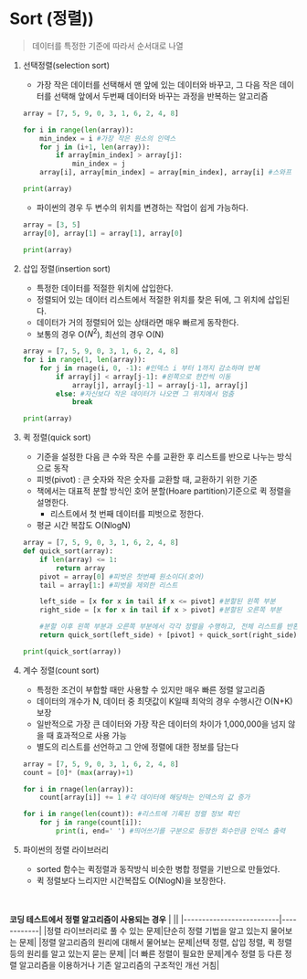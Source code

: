 # Sort (정렬)) <br>
> 데이터를 특정한 기준에 따라서 순서대로 나열

1. 선택정렬(selection sort)<br>
   - 가장 작은 데이터를 선택해서 맨 앞에 있는 데이터와 바꾸고, 그 다음 작은 데이터를 선택해 앞에서 두번째 데이터와 바꾸는 과정을 반복하는 알고리즘
    ```python
    array = [7, 5, 9, 0, 3, 1, 6, 2, 4, 8]

    for i in range(len(array)):
        min_index = i #가장 작은 원소의 인덱스
        for j in (i+1, len(array)):
            if array[min_index] > array[j]:
                min_index = j
        array[i], array[min_index] = array[min_index], array[i] #스와프

    print(array)
    ```
    - 파이썬의 경우 두 변수의 위치를 변경하는 작업이 쉽게 가능하다.
    ```python
    array = [3, 5]
    array[0], array[1] = array[1], array[0]

    print(array)
    ```

2. 삽입 정렬(insertion sort)<br>
   - 특정한 데이터를 적절한 위치에 삽입한다.<br>
   - 정렬되어 있는 데이터 리스트에서 적절한 위치를 찾은 뒤에, 그 위치에 삽입된다.
   - 데이터가 거의 정렬되어 있는 상태라면 매우 빠르게 동작한다.
   - 보통의 경우 O($N^2$), 최선의 경우 O(N)
    ```python
    array = [7, 5, 9, 0, 3, 1, 6, 2, 4, 8]
    for i in range(1, len(array)):
        for j in rnage(i, 0, -1): #인덱스 i 부터 1까지 감소하며 반복
            if array[j] < array[j-1]: #왼쪽으로 한칸씩 이동
                array[j], array[j-1] = array[j-1], array[j]
            else: #자신보다 작은 데이터가 나오면 그 위치에서 멈춤
                break

    print(array)
    ```
3. 퀵 정렬(quick sort)
   - 기준을 설정한 다음 큰 수와 작은 수를 교환한 후 리스트를 반으로 나누는 방식으로 동작
   - 피벗(pivot) : 큰 숫자와 작은 숫자를 교환할 때, 교환하기 위한 기준
   - 책에서는 대표적 분할 방식인 호어 분할(Hoare partition)기준으로 퀵 정렬을 설명한다.
       - 리스트에서 첫 번째 데이터를 피벗으로 정한다.
   - 평균 시간 복잡도 O(NlogN)
    ```python
    array = [7, 5, 9, 0, 3, 1, 6, 2, 4, 8]
    def quick_sort(array):
        if len(array) <= 1:
            return array
        pivot = array[0] #피벗은 첫번째 원소이다(호어)
        tail = array[1:] #피벗을 제외한 리스트

        left_side = [x for x in tail if x <= pivot] #분할된 왼쪽 부분
        right_side = [x for x in tail if x > pivot] #분할된 오른쪽 부분

        #분할 이후 왼쪽 부분과 오른쪽 부분에서 각각 정렬을 수행하고, 전체 리스트를 반환
        return quick_sort(left_side) + [pivot] + quick_sort(right_side)

    print(quick_sort(array))
    ```   
4. 계수 정렬(count sort)
   - 특정한 조건이 부합할 때만 사용할 수 있지만 매우 빠른 정렬 알고리즘
   - 데이터의 개수가 N, 데이터 중 최댓값이 K일때 최악의 경우 수행시간 O(N+K) 보장
   - 일반적으로 가장 큰 데이터와 가장 작은 데이터의 차이가 1,000,000을 넘지 않을 때 효과적으로 사용 가능
   - 별도의 리스트를 선언하고 그 안에 정렬에 대한 정보를 담는다
    ```python
    array = [7, 5, 9, 0, 3, 1, 6, 2, 4, 8]
    count = [0]* (max(array)+1)

    for i in rnage(len(array)):
        count[array[i]] += 1 #각 데이터에 해당하는 인덱스의 값 증가
    
    for i in range(len(count)): #리스트에 기록된 정렬 정보 확인
        for j in range(count[i]):
            print(i, end=' ') #띄어쓰기를 구분으로 등장한 회수만큼 인덱스 출력
    ```  

5. 파이썬의 정렬 라이브러리
   - sorted 함수는 퀵정렬과 동작방식 비슷한 병합 정렬을 기반으로 만들었다.
   - 퀵 정렬보다 느리지만 시간복잡도 O(NlogN)을 보장한다.
<br><br><br>

**코딩 테스트에서 정렬 알고리즘이 사용되는 경우**
| ||
|--------------------------|------------|
|정렬 라이브러리로 풀 수 있는 문제|단순히 정렬 기법을 알고 있는지 물어보는 문제|
|정렬 알고리즘의 원리에 대해서 물어보는 문제|선택 정렬, 삽입 정렬, 퀵 정렬등의 원리를 알고 있는지 묻는 문제|
|더 빠른 정렬이 필요한 문제|계수 정렬 등 다른 정렬 알고리즘을 이용하거나 기존 알고리즘의 구조적인 개선 거침|
